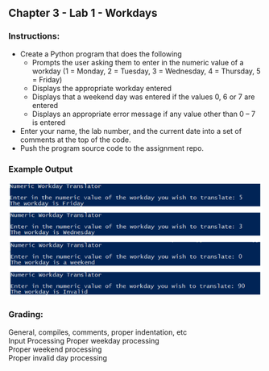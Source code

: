 ## Chapter 3 - Lab 1 - Workdays

### Instructions:
- Create a Python program that does the following 
  - Prompts the user asking them to enter in the numeric value of a workday (1 = Monday, 2 = Tuesday, 3 = Wednesday, 4 = Thursday, 5 = Friday) 
  - Displays the appropriate workday entered 
  - Displays that a weekend day was entered if the values 0, 6 or 7 are entered 
  - Displays an appropriate error message if any value other than 0 – 7 is entered 
- Enter your name, the lab number, and the current date into a set of comments at the top of the code.
- Push the program source code to the assignment repo. 

### Example Output
![Screenshot](ch3l1.png)

### Grading:
General, compiles, comments, proper indentation, etc  
Input Processing
Proper weekday processing  
Proper weekend processing  
Proper invalid day processing
